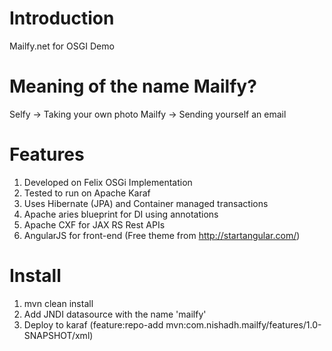 # Introduction
Mailfy.net for OSGI Demo

# Meaning of the name Mailfy?
Selfy -> Taking your own photo
Mailfy -> Sending yourself an email

# Features
1. Developed on Felix OSGi Implementation
2. Tested to run on Apache Karaf
3. Uses Hibernate (JPA) and Container managed transactions
4. Apache aries blueprint for DI using annotations
5. Apache CXF for JAX RS Rest APIs
6. AngularJS for front-end (Free theme from http://startangular.com/)

# Install
1. mvn clean install
2. Add JNDI datasource with the name 'mailfy'
3. Deploy to karaf (feature:repo-add mvn:com.nishadh.mailfy/features/1.0-SNAPSHOT/xml)
